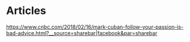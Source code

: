 # Articles

https://www.cnbc.com/2018/02/16/mark-cuban-follow-your-passion-is-bad-advice.html?__source=sharebar|facebook&par=sharebar

